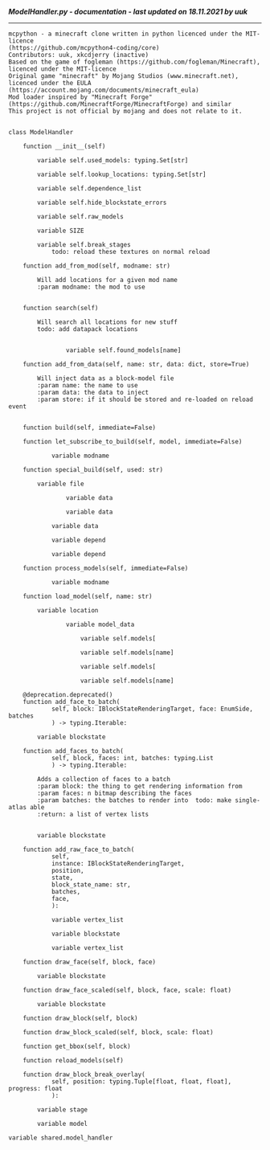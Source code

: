 ***ModelHandler.py - documentation - last updated on 18.11.2021 by uuk***
___

    mcpython - a minecraft clone written in python licenced under the MIT-licence 
    (https://github.com/mcpython4-coding/core)
    Contributors: uuk, xkcdjerry (inactive)
    Based on the game of fogleman (https://github.com/fogleman/Minecraft), licenced under the MIT-licence
    Original game "minecraft" by Mojang Studios (www.minecraft.net), licenced under the EULA
    (https://account.mojang.com/documents/minecraft_eula)
    Mod loader inspired by "Minecraft Forge" (https://github.com/MinecraftForge/MinecraftForge) and similar
    This project is not official by mojang and does not relate to it.


    class ModelHandler

        function __init__(self)

            variable self.used_models: typing.Set[str]

            variable self.lookup_locations: typing.Set[str]

            variable self.dependence_list

            variable self.hide_blockstate_errors

            variable self.raw_models

            variable SIZE

            variable self.break_stages
                todo: reload these textures on normal reload

        function add_from_mod(self, modname: str)
            
            Will add locations for a given mod name
            :param modname: the mod to use


        function search(self)
            
            Will search all locations for new stuff
            todo: add datapack locations


                    variable self.found_models[name]

        function add_from_data(self, name: str, data: dict, store=True)
            
            Will inject data as a block-model file
            :param name: the name to use
            :param data: the data to inject
            :param store: if it should be stored and re-loaded on reload event


        function build(self, immediate=False)

        function let_subscribe_to_build(self, model, immediate=False)

                variable modname

        function special_build(self, used: str)

            variable file

                    variable data

                    variable data

                variable data

                variable depend

                variable depend

        function process_models(self, immediate=False)

                variable modname

        function load_model(self, name: str)

            variable location

                    variable model_data

                        variable self.models[

                        variable self.models[name]

                        variable self.models[

                        variable self.models[name]

        @deprecation.deprecated()
        function add_face_to_batch(
                self, block: IBlockStateRenderingTarget, face: EnumSide, batches
                ) -> typing.Iterable:

            variable blockstate

        function add_faces_to_batch(
                self, block, faces: int, batches: typing.List
                ) -> typing.Iterable:
            
            Adds a collection of faces to a batch
            :param block: the thing to get rendering information from
            :param faces: n bitmap describing the faces
            :param batches: the batches to render into  todo: make single-atlas able
            :return: a list of vertex lists


            variable blockstate

        function add_raw_face_to_batch(
                self,
                instance: IBlockStateRenderingTarget,
                position,
                state,
                block_state_name: str,
                batches,
                face,
                ):

                variable vertex_list

                variable blockstate

                variable vertex_list

        function draw_face(self, block, face)

            variable blockstate

        function draw_face_scaled(self, block, face, scale: float)

            variable blockstate

        function draw_block(self, block)

        function draw_block_scaled(self, block, scale: float)

        function get_bbox(self, block)

        function reload_models(self)

        function draw_block_break_overlay(
                self, position: typing.Tuple[float, float, float], progress: float
                ):

            variable stage

            variable model

    variable shared.model_handler